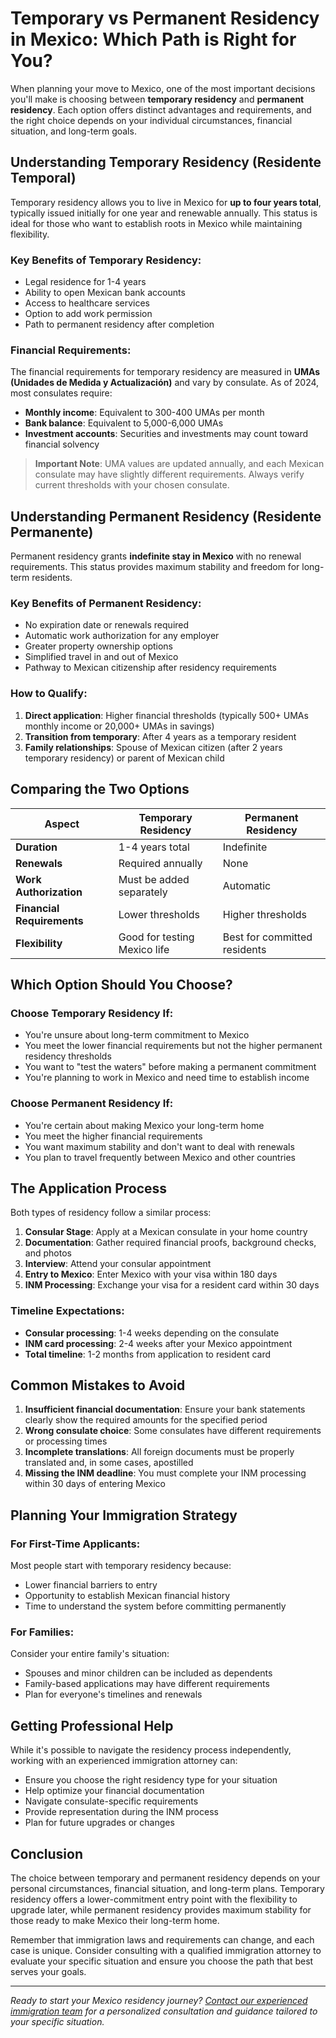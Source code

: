 # Temporary vs Permanent Residency in Mexico: Which Path is Right for You?

When planning your move to Mexico, one of the most important decisions you'll make is choosing between **temporary residency** and **permanent residency**. Each option offers distinct advantages and requirements, and the right choice depends on your individual circumstances, financial situation, and long-term goals.

## Understanding Temporary Residency (Residente Temporal)

Temporary residency allows you to live in Mexico for **up to four years total**, typically issued initially for one year and renewable annually. This status is ideal for those who want to establish roots in Mexico while maintaining flexibility.

### Key Benefits of Temporary Residency:
- Legal residence for 1-4 years
- Ability to open Mexican bank accounts
- Access to healthcare services
- Option to add work permission
- Path to permanent residency after completion

### Financial Requirements:
The financial requirements for temporary residency are measured in **UMAs (Unidades de Medida y Actualización)** and vary by consulate. As of 2024, most consulates require:

- **Monthly income**: Equivalent to 300-400 UMAs per month
- **Bank balance**: Equivalent to 5,000-6,000 UMAs
- **Investment accounts**: Securities and investments may count toward financial solvency

> **Important Note**: UMA values are updated annually, and each Mexican consulate may have slightly different requirements. Always verify current thresholds with your chosen consulate.

## Understanding Permanent Residency (Residente Permanente)

Permanent residency grants **indefinite stay in Mexico** with no renewal requirements. This status provides maximum stability and freedom for long-term residents.

### Key Benefits of Permanent Residency:
- No expiration date or renewals required
- Automatic work authorization for any employer
- Greater property ownership options
- Simplified travel in and out of Mexico
- Pathway to Mexican citizenship after residency requirements

### How to Qualify:
1. **Direct application**: Higher financial thresholds (typically 500+ UMAs monthly income or 20,000+ UMAs in savings)
2. **Transition from temporary**: After 4 years as a temporary resident
3. **Family relationships**: Spouse of Mexican citizen (after 2 years temporary residency) or parent of Mexican child

## Comparing the Two Options

| Aspect | Temporary Residency | Permanent Residency |
|--------|-------------------|-------------------|
| **Duration** | 1-4 years total | Indefinite |
| **Renewals** | Required annually | None |
| **Work Authorization** | Must be added separately | Automatic |
| **Financial Requirements** | Lower thresholds | Higher thresholds |
| **Flexibility** | Good for testing Mexico life | Best for committed residents |

## Which Option Should You Choose?

### Choose Temporary Residency If:
- You're unsure about long-term commitment to Mexico
- You meet the lower financial requirements but not the higher permanent residency thresholds
- You want to "test the waters" before making a permanent commitment
- You're planning to work in Mexico and need time to establish income

### Choose Permanent Residency If:
- You're certain about making Mexico your long-term home
- You meet the higher financial requirements
- You want maximum stability and don't want to deal with renewals
- You plan to travel frequently between Mexico and other countries

## The Application Process

Both types of residency follow a similar process:

1. **Consular Stage**: Apply at a Mexican consulate in your home country
2. **Documentation**: Gather required financial proofs, background checks, and photos
3. **Interview**: Attend your consular appointment
4. **Entry to Mexico**: Enter Mexico with your visa within 180 days
5. **INM Processing**: Exchange your visa for a resident card within 30 days

### Timeline Expectations:
- **Consular processing**: 1-4 weeks depending on the consulate
- **INM card processing**: 2-4 weeks after your Mexico appointment
- **Total timeline**: 1-2 months from application to resident card

## Common Mistakes to Avoid

1. **Insufficient financial documentation**: Ensure your bank statements clearly show the required amounts for the specified period
2. **Wrong consulate choice**: Some consulates have different requirements or processing times
3. **Incomplete translations**: All foreign documents must be properly translated and, in some cases, apostilled
4. **Missing the INM deadline**: You must complete your INM processing within 30 days of entering Mexico

## Planning Your Immigration Strategy

### For First-Time Applicants:
Most people start with temporary residency because:
- Lower financial barriers to entry
- Opportunity to establish Mexican financial history
- Time to understand the system before committing permanently

### For Families:
Consider your entire family's situation:
- Spouses and minor children can be included as dependents
- Family-based applications may have different requirements
- Plan for everyone's timelines and renewals

## Getting Professional Help

While it's possible to navigate the residency process independently, working with an experienced immigration attorney can:
- Ensure you choose the right residency type for your situation
- Help optimize your financial documentation
- Navigate consulate-specific requirements
- Provide representation during the INM process
- Plan for future upgrades or changes

## Conclusion

The choice between temporary and permanent residency depends on your personal circumstances, financial situation, and long-term plans. Temporary residency offers a lower-commitment entry point with the flexibility to upgrade later, while permanent residency provides maximum stability for those ready to make Mexico their long-term home.

Remember that immigration laws and requirements can change, and each case is unique. Consider consulting with a qualified immigration attorney to evaluate your specific situation and ensure you choose the path that best serves your goals.

---

*Ready to start your Mexico residency journey? [Contact our experienced immigration team](/contact) for a personalized consultation and guidance tailored to your specific situation.*